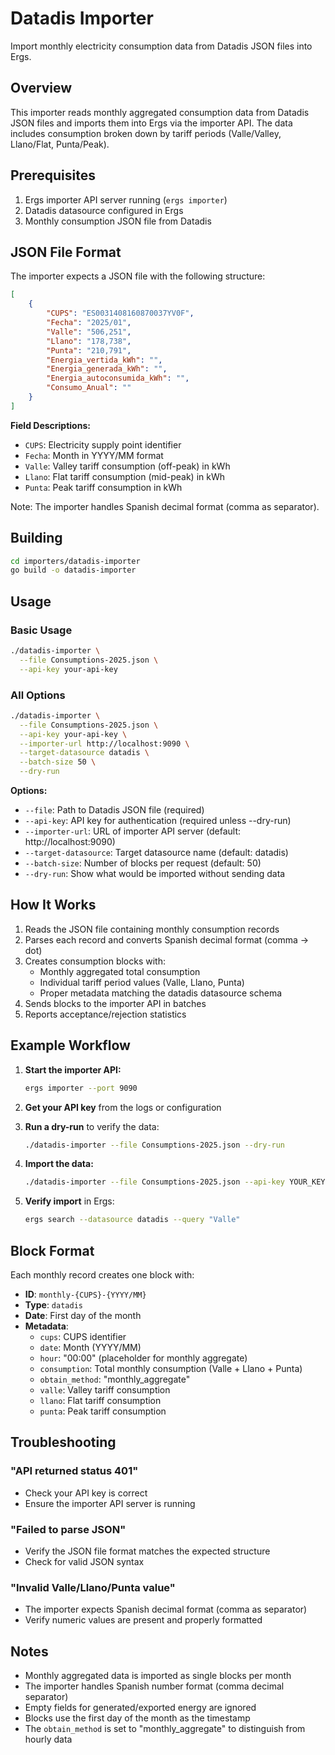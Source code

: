 # Datadis Importer

Import monthly electricity consumption data from Datadis JSON files into Ergs.

## Overview

This importer reads monthly aggregated consumption data from Datadis JSON files and imports them into Ergs via the importer API. The data includes consumption broken down by tariff periods (Valle/Valley, Llano/Flat, Punta/Peak).

## Prerequisites

1. Ergs importer API server running (`ergs importer`)
2. Datadis datasource configured in Ergs
3. Monthly consumption JSON file from Datadis

## JSON File Format

The importer expects a JSON file with the following structure:

```json
[
    {
        "CUPS": "ES0031408160870037YV0F",
        "Fecha": "2025/01",
        "Valle": "506,251",
        "Llano": "178,738",
        "Punta": "210,791",
        "Energia_vertida_kWh": "",
        "Energia_generada_kWh": "",
        "Energia_autoconsumida_kWh": "",
        "Consumo_Anual": ""
    }
]
```

**Field Descriptions:**
- `CUPS`: Electricity supply point identifier
- `Fecha`: Month in YYYY/MM format
- `Valle`: Valley tariff consumption (off-peak) in kWh
- `Llano`: Flat tariff consumption (mid-peak) in kWh
- `Punta`: Peak tariff consumption in kWh

Note: The importer handles Spanish decimal format (comma as separator).

## Building

```bash
cd importers/datadis-importer
go build -o datadis-importer
```

## Usage

### Basic Usage

```bash
./datadis-importer \
  --file Consumptions-2025.json \
  --api-key your-api-key
```

### All Options

```bash
./datadis-importer \
  --file Consumptions-2025.json \
  --api-key your-api-key \
  --importer-url http://localhost:9090 \
  --target-datasource datadis \
  --batch-size 50 \
  --dry-run
```

**Options:**
- `--file`: Path to Datadis JSON file (required)
- `--api-key`: API key for authentication (required unless --dry-run)
- `--importer-url`: URL of importer API server (default: http://localhost:9090)
- `--target-datasource`: Target datasource name (default: datadis)
- `--batch-size`: Number of blocks per request (default: 50)
- `--dry-run`: Show what would be imported without sending data

## How It Works

1. Reads the JSON file containing monthly consumption records
2. Parses each record and converts Spanish decimal format (comma → dot)
3. Creates consumption blocks with:
   - Monthly aggregated total consumption
   - Individual tariff period values (Valle, Llano, Punta)
   - Proper metadata matching the datadis datasource schema
4. Sends blocks to the importer API in batches
5. Reports acceptance/rejection statistics

## Example Workflow

1. **Start the importer API:**
   ```bash
   ergs importer --port 9090
   ```

2. **Get your API key** from the logs or configuration

3. **Run a dry-run** to verify the data:
   ```bash
   ./datadis-importer --file Consumptions-2025.json --dry-run
   ```

4. **Import the data:**
   ```bash
   ./datadis-importer --file Consumptions-2025.json --api-key YOUR_KEY
   ```

5. **Verify import** in Ergs:
   ```bash
   ergs search --datasource datadis --query "Valle"
   ```

## Block Format

Each monthly record creates one block with:

- **ID**: `monthly-{CUPS}-{YYYY/MM}`
- **Type**: `datadis`
- **Date**: First day of the month
- **Metadata**:
  - `cups`: CUPS identifier
  - `date`: Month (YYYY/MM)
  - `hour`: "00:00" (placeholder for monthly aggregate)
  - `consumption`: Total monthly consumption (Valle + Llano + Punta)
  - `obtain_method`: "monthly_aggregate"
  - `valle`: Valley tariff consumption
  - `llano`: Flat tariff consumption
  - `punta`: Peak tariff consumption

## Troubleshooting

### "API returned status 401"
- Check your API key is correct
- Ensure the importer API server is running

### "Failed to parse JSON"
- Verify the JSON file format matches the expected structure
- Check for valid JSON syntax

### "Invalid Valle/Llano/Punta value"
- The importer expects Spanish decimal format (comma as separator)
- Verify numeric values are present and properly formatted

## Notes

- Monthly aggregated data is imported as single blocks per month
- The importer handles Spanish number format (comma decimal separator)
- Empty fields for generated/exported energy are ignored
- Blocks use the first day of the month as the timestamp
- The `obtain_method` is set to "monthly_aggregate" to distinguish from hourly data